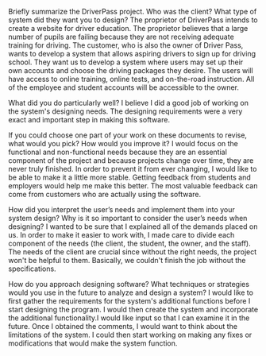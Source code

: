 Briefly summarize the DriverPass project. Who was the client? What type of system did they want you to design?
The proprietor of DriverPass intends to create a website for driver education.  The proprietor believes that a large number of pupils are failing because they are not receiving adequate training for driving. The customer, who is also the owner of Driver Pass, wants to develop a system that allows aspiring drivers to sign up for driving school. They want us to develop a system where users may set up their own accounts and choose the driving packages they desire. The users will have access to online training, online tests, and on-the-road instruction.  All of the employee and student accounts will be accessible to the owner.


What did you do particularly well?
I believe I did a good job of working on the system's designing needs.  The designing requirements were a very exact and important step in making this software.



If you could choose one part of your work on these documents to revise, what would you pick? How would you improve it?
I would focus on the functional and non-functional needs because they are an essential component of the project and because projects change over time, they are never truly finished.  In order to prevent it from ever changing, I would like to be able to make it a little more stable.  Getting feedback from students and employers would help me make this better.  The most valuable feedback can come from customers who are actually using the software.

How did you interpret the user’s needs and implement them into your system design? Why is it so important to consider the user’s needs when designing?
I wanted to be sure that I explained all of the demands placed on us.  In order to make it easier to work with, I made care to divide each component of the needs (the client, the student, the owner, and the staff).  The needs of the client are crucial since without the right needs, the project won't be helpful to them.  Basically, we couldn't finish the job without the specifications.


How do you approach designing software? What techniques or strategies would you use in the future to analyze and design a system?
I would like to first gather the requirements for the system's additional functions before I start designing the program.  I would then create the system and incorporate the additional functionality.I would like input so that I can examine it in the future.  Once I obtained the comments, I would want to think about the limitations of the system.  I could then start working on making any fixes or modifications that would make the system function.
